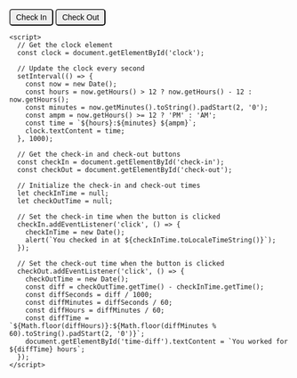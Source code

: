 <!DOCTYPE html>
<html>
  <head>
    <meta charset="UTF-8">
    <title>Clock with Check In/Out Buttons</title>
    <style>
      #clock {
        font-size: 3em;
        text-align: center;
        margin-top: 20px;
      }
      button {
        font-size: 1em;
        margin-top: 10px;
        padding: 5px 10px;
        border-radius: 5px;
      }
    </style>
  </head>
  <body>
    <div id="clock"></div>
    <button id="check-in">Check In</button>
    <button id="check-out">Check Out</button>
    <div id="time-diff"></div>
    
    <script>
      // Get the clock element
      const clock = document.getElementById('clock');

      // Update the clock every second
      setInterval(() => {
        const now = new Date();
        const hours = now.getHours() > 12 ? now.getHours() - 12 : now.getHours();
        const minutes = now.getMinutes().toString().padStart(2, '0');
        const ampm = now.getHours() >= 12 ? 'PM' : 'AM';
        const time = `${hours}:${minutes} ${ampm}`;
        clock.textContent = time;
      }, 1000);

      // Get the check-in and check-out buttons
      const checkIn = document.getElementById('check-in');
      const checkOut = document.getElementById('check-out');

      // Initialize the check-in and check-out times
      let checkInTime = null;
      let checkOutTime = null;

      // Set the check-in time when the button is clicked
      checkIn.addEventListener('click', () => {
        checkInTime = new Date();
        alert(`You checked in at ${checkInTime.toLocaleTimeString()}`);
      });

      // Set the check-out time when the button is clicked
      checkOut.addEventListener('click', () => {
        checkOutTime = new Date();
        const diff = checkOutTime.getTime() - checkInTime.getTime();
        const diffSeconds = diff / 1000;
        const diffMinutes = diffSeconds / 60;
        const diffHours = diffMinutes / 60;
        const diffTime = `${Math.floor(diffHours)}:${Math.floor(diffMinutes % 60).toString().padStart(2, '0')}`;
        document.getElementById('time-diff').textContent = `You worked for ${diffTime} hours`;
      });
    </script>
  </body>
  </html>
